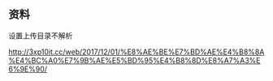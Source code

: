 


## 资料

设置上传目录不解析

http://3xp10it.cc/web/2017/12/01/%E8%AE%BE%E7%BD%AE%E4%B8%8A%E4%BC%A0%E7%9B%AE%E5%BD%95%E4%B8%8D%E8%A7%A3%E6%9E%90/
